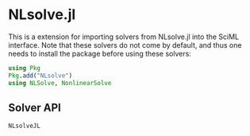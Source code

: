 # NLsolve.jl

This is a extension for importing solvers from NLsolve.jl into the SciML interface. Note
that these solvers do not come by default, and thus one needs to install the package before
using these solvers:

```julia
using Pkg
Pkg.add("NLsolve")
using NLSolve, NonlinearSolve
```

## Solver API

```@docs
NLsolveJL
```
